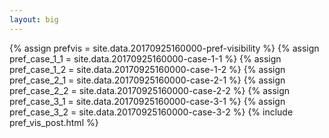 ```yaml
---
layout: big
---
```

{% assign prefvis = site.data.20170925160000-pref-visibility %}
{% assign pref_case_1_1 = site.data.20170925160000-case-1-1 %}
{% assign pref_case_1_2 = site.data.20170925160000-case-1-2 %}
{% assign pref_case_2_1 = site.data.20170925160000-case-2-1 %}
{% assign pref_case_2_2 = site.data.20170925160000-case-2-2 %}
{% assign pref_case_3_1 = site.data.20170925160000-case-3-1 %}
{% assign pref_case_3_2 = site.data.20170925160000-case-3-2 %}
{% include pref_vis_post.html %}
